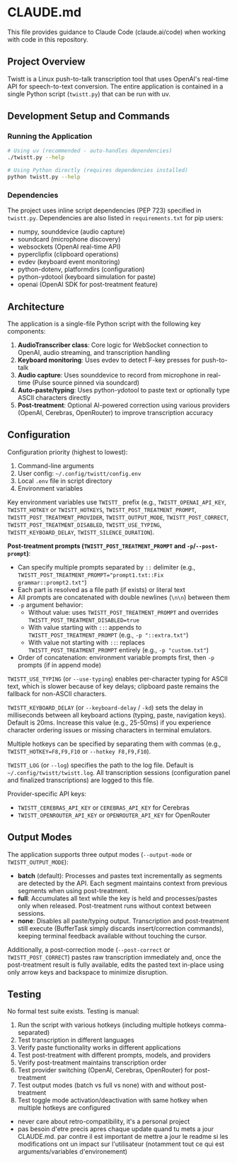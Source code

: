 # CLAUDE.md

This file provides guidance to Claude Code (claude.ai/code) when working with code in this repository.

## Project Overview

Twistt is a Linux push-to-talk transcription tool that uses OpenAI's real-time API for speech-to-text conversion. The entire application is contained in a single Python script (`twistt.py`) that can be run with uv.

## Development Setup and Commands

### Running the Application

```bash
# Using uv (recommended - auto-handles dependencies)
./twistt.py --help

# Using Python directly (requires dependencies installed)
python twistt.py --help
```

### Dependencies

The project uses inline script dependencies (PEP 723) specified in `twistt.py`. Dependencies are also listed in `requirements.txt` for pip users:
- numpy, sounddevice (audio capture)
- soundcard (microphone discovery)
- websockets (OpenAI real-time API)
- pyperclipfix (clipboard operations)
- evdev (keyboard event monitoring)
- python-dotenv, platformdirs (configuration)
- python-ydotool (keyboard simulation for paste)
- openai (OpenAI SDK for post-treatment feature)

## Architecture

The application is a single-file Python script with the following key components:

1. **AudioTranscriber class**: Core logic for WebSocket connection to OpenAI, audio streaming, and transcription handling
2. **Keyboard monitoring**: Uses evdev to detect F-key presses for push-to-talk
3. **Audio capture**: Uses sounddevice to record from microphone in real-time (Pulse source pinned via soundcard)
4. **Auto-paste/typing**: Uses python-ydotool to paste text or optionally type ASCII characters directly
5. **Post-treatment**: Optional AI-powered correction using various providers (OpenAI, Cerebras, OpenRouter) to improve transcription accuracy

## Configuration

Configuration priority (highest to lowest):
1. Command-line arguments
2. User config: `~/.config/twistt/config.env`
3. Local `.env` file in script directory
4. Environment variables

Key environment variables use `TWISTT_` prefix (e.g., `TWISTT_OPENAI_API_KEY`, `TWISTT_HOTKEY` or `TWISTT_HOTKEYS`, `TWISTT_POST_TREATMENT_PROMPT`, `TWISTT_POST_TREATMENT_PROVIDER`, `TWISTT_OUTPUT_MODE`, `TWISTT_POST_CORRECT`, `TWISTT_POST_TREATMENT_DISABLED`, `TWISTT_USE_TYPING`, `TWISTT_KEYBOARD_DELAY`, `TWISTT_SILENCE_DURATION`).

**Post-treatment prompts (`TWISTT_POST_TREATMENT_PROMPT` and `-p`/`--post-prompt`)**:
- Can specify multiple prompts separated by `::` delimiter (e.g., `TWISTT_POST_TREATMENT_PROMPT="prompt1.txt::Fix grammar::prompt2.txt"`)
- Each part is resolved as a file path (if exists) or literal text
- All prompts are concatenated with double newlines (`\n\n`) between them
- `-p` argument behavior:
  - Without value: uses `TWISTT_POST_TREATMENT_PROMPT` and overrides `TWISTT_POST_TREATMENT_DISABLED=true`
  - With value starting with `::`: appends to `TWISTT_POST_TREATMENT_PROMPT` (e.g., `-p "::extra.txt"`)
  - With value not starting with `::`: replaces `TWISTT_POST_TREATMENT_PROMPT` entirely (e.g., `-p "custom.txt"`)
- Order of concatenation: environment variable prompts first, then `-p` prompts (if in append mode)

`TWISTT_USE_TYPING` (or `--use-typing`) enables per-character typing for ASCII text, which is slower because of key delays; clipboard paste remains the fallback for non-ASCII characters.

`TWISTT_KEYBOARD_DELAY` (or `--keyboard-delay` / `-kd`) sets the delay in milliseconds between all keyboard actions (typing, paste, navigation keys). Default is 20ms. Increase this value (e.g., 25-50ms) if you experience character ordering issues or missing characters in terminal emulators.

Multiple hotkeys can be specified by separating them with commas (e.g., `TWISTT_HOTKEY=F8,F9,F10` or `--hotkey F8,F9,F10`).

`TWISTT_LOG` (or `--log`) specifies the path to the log file. Default is `~/.config/twistt/twistt.log`. All transcription sessions (configuration panel and finalized transcriptions) are logged to this file.

Provider-specific API keys:
- `TWISTT_CEREBRAS_API_KEY` or `CEREBRAS_API_KEY` for Cerebras
- `TWISTT_OPENROUTER_API_KEY` or `OPENROUTER_API_KEY` for OpenRouter

## Output Modes

The application supports three output modes (`--output-mode` or `TWISTT_OUTPUT_MODE`):
- **batch** (default): Processes and pastes text incrementally as segments are detected by the API. Each segment maintains context from previous segments when using post-treatment.
- **full**: Accumulates all text while the key is held and processes/pastes only when released. Post-treatment runs without context between sessions.
- **none**: Disables all paste/typing output. Transcription and post-treatment still execute (BufferTask simply discards insert/correction commands), keeping terminal feedback available without touching the cursor.

Additionally, a post-correction mode (`--post-correct` or `TWISTT_POST_CORRECT`) pastes raw transcription immediately and, once the post-treatment result is fully available, edits the pasted text in-place using only arrow keys and backspace to minimize disruption.

## Testing

No formal test suite exists. Testing is manual:
1. Run the script with various hotkeys (including multiple hotkeys comma-separated)
2. Test transcription in different languages
3. Verify paste functionality works in different applications
4. Test post-treatment with different prompts, models, and providers
5. Verify post-treatment maintains transcription order
6. Test provider switching (OpenAI, Cerebras, OpenRouter) for post-treatment
7. Test output modes (batch vs full vs none) with and without post-treatment
8. Test toggle mode activation/deactivation with same hotkey when multiple hotkeys are configured
- never care about retro-compatibility, it's a personal project
- pas besoin d'etre precis apres chaque update quand tu mets a jour CLAUDE.md. par contre il est important de mettre a jour le readme si les modifications ont un impact sur l'utilisateur (notamment tout ce qui est arguments/variables d'environement)